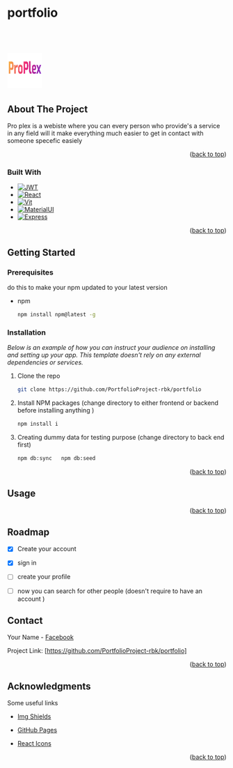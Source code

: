 # portfolio
<a name="readme-top"></a>



<!-- PROJECT LOGO -->
<br />
<div >
  <h1 >
    <img src="./frontend/images/pro.png"  width="80" height="80">
  </h1>

 








<!-- ABOUT THE PROJECT -->
## About The Project

Pro plex is a webiste where you can every person who provide's a  service in any field  will it make everything much easier to get in contact with someone specefic  easiely   

<p align="right">(<a href="#readme-top">back to top</a>)</p>



### Built With



* [![JWT][JWT.dev]][JWT-url]
* [![React][React.js]][React-url]
* [![Vit][Vit.js]][Vit-url]
* [![MaterialUI][MaterialUI.com]][MaterialUI-url]
* [![Express][Express.com]][Express-url]

<p align="right">(<a href="#readme-top">back to top</a>)</p>



<!-- GETTING STARTED -->
## Getting Started



### Prerequisites
 
  do this to make your npm updated to your latest version 

* npm
  ```sh
  npm install npm@latest -g
  ```

### Installation

_Below is an example of how you can instruct your audience on installing and setting up your app. This template doesn't rely on any external dependencies or services._


1. Clone the repo
   ```sh
   git clone https://github.com/PortfolioProject-rbk/portfolio
   ```
2. Install NPM packages (change directory to either frontend or backend before installing anything )
   ```sh
   npm install i
   ```
3. Creating dummy data for testing purpose (change directory to back end first)
   ```sh
   npm db:sync   npm db:seed
   ```


<p align="right">(<a href="#readme-top">back to top</a>)</p>



<!-- USAGE EXAMPLES -->
## Usage



<p align="right">(<a href="#readme-top">back to top</a>)</p>



<!-- ROADMAP -->
## Roadmap

- [x] Create your account 
- [x] sign in 
- [ ] create your profile
- [ ] now  you can search for other people (doesn't require to have an account )






<!-- CONTACT -->
## Contact

Your Name - [Facebook](https://www.facebook.com/forgotten.goddd/)

Project Link: [https://github.com/PortfolioProject-rbk/portfolio]

<p align="right">(<a href="#readme-top">back to top</a>)</p>



<!-- ACKNOWLEDGMENTS -->
## Acknowledgments

  Some useful links 


* [Img Shields](https://shields.io)
* [GitHub Pages](https://pages.github.com)

* [React Icons](https://react-icons.github.io/react-icons/search)

<p align="right">(<a href="#readme-top">back to top</a>)</p>



<!-- MARKDOWN LINKS & IMAGES -->
<!-- https://www.markdownguide.org/basic-syntax/#reference-style-links -->

[React.js]: https://img.shields.io/badge/React-20232A?style=for-the-badge&logo=react&logoColor=61DAFB
[React-url]: https://reactjs.org/
[Vit.js]: https://img.shields.io/badge/Vite-B73BFE?style=for-the-badge&logo=vite&logoColor=FFD62E
[Vit-url]: https://vitejs.dev/
[JWT.dev]: https://img.shields.io/badge/JWT-000000?style=for-the-badge&logo=JSON%20web%20tokens&logoColor=white
[JWT-url]: https://jwt.io/
[Express.com]: https://img.shields.io/badge/Express%20js-000000?style=for-the-badge&logo=express&logoColor=white
[Express-url]: https://expressjs.com/
[MaterialUI.com]:     https://img.shields.io/badge/Material%20UI-007FFF?style=for-the-badge&logo=mui&logoColor=white
[MaterialUI-url]: https://mui.com/

